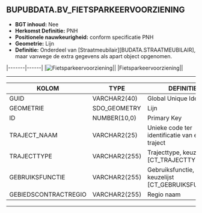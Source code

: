 ## BUPUBDATA.BV_FIETSPARKEERVOORZIENING


* __BGT inhoud:__ Nee
* __Herkomst Definitie:__ PNH 
* __Positionele nauwkeurigheid:__ conform specificatie PNH
* __Geometrie:__ Lijn
* __Definitie:__ Onderdeel van [Straatmeubilair][BUDATA.STRAATMEUBILAIR], maar vanwege de extra gegevens als apart object opgenomen. 

|-------|------|
|![Fietsparkeervoorziening](fietsparkeervoorziening.png)||
|Fietsparkeervoorziening||

***

|KOLOM                               |TYPE              |DEFINITIE|
|------                              |----              |-----    |
|GUID                                |VARCHAR2(40)      |Global Unique Identifier|
|GEOMETRIE                           |SDO_GEOMETRY      |Lijn|
|ID                                  |NUMBER(10,0)      |Primary Key|
|TRAJECT_NAAM                        |VARCHAR2(25)      |Unieke code ter identificatie van een traject|
|TRAJECTTYPE                         |VARCHAR2(255)    |Trajecttype, keuzelijst [CT_TRAJECTTYPE]|
|GEBRUIKSFUNCTIE                    |VARCHAR2(255)    |Gebruiksfunctie, keuzelijst [CT_GEBRUIKSFUNCTIE]|
|GEBIEDSCONTRACTREGIO                |VARCHAR2(255)  |Regio naam|

***